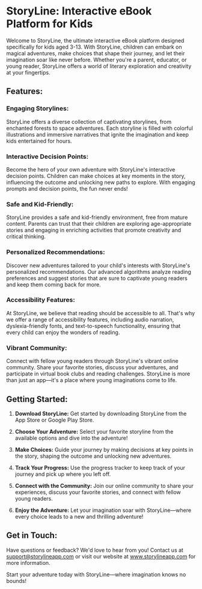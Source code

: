 # StoryLine: Interactive eBook Platform for Kids

Welcome to StoryLine, the ultimate interactive eBook platform designed specifically for kids aged 3-13. With StoryLine, children can embark on magical adventures, make choices that shape their journey, and let their imagination soar like never before. Whether you're a parent, educator, or young reader, StoryLine offers a world of literary exploration and creativity at your fingertips.

## Features:

### Engaging Storylines:
StoryLine offers a diverse collection of captivating storylines, from enchanted forests to space adventures. Each storyline is filled with colorful illustrations and immersive narratives that ignite the imagination and keep kids entertained for hours.

### Interactive Decision Points:
Become the hero of your own adventure with StoryLine's interactive decision points. Children can make choices at key moments in the story, influencing the outcome and unlocking new paths to explore. With engaging prompts and decision points, the fun never ends!

### Safe and Kid-Friendly:
StoryLine provides a safe and kid-friendly environment, free from mature content. Parents can trust that their children are exploring age-appropriate stories and engaging in enriching activities that promote creativity and critical thinking.

### Personalized Recommendations:
Discover new adventures tailored to your child's interests with StoryLine's personalized recommendations. Our advanced algorithms analyze reading preferences and suggest stories that are sure to captivate young readers and keep them coming back for more.

### Accessibility Features:
At StoryLine, we believe that reading should be accessible to all. That's why we offer a range of accessibility features, including audio narration, dyslexia-friendly fonts, and text-to-speech functionality, ensuring that every child can enjoy the wonders of reading.

### Vibrant Community:
Connect with fellow young readers through StoryLine's vibrant online community. Share your favorite stories, discuss your adventures, and participate in virtual book clubs and reading challenges. StoryLine is more than just an app—it's a place where young imaginations come to life.

## Getting Started:

1. **Download StoryLine:** Get started by downloading StoryLine from the App Store or Google Play Store.
   
2. **Choose Your Adventure:** Select your favorite storyline from the available options and dive into the adventure!

3. **Make Choices:** Guide your journey by making decisions at key points in the story, shaping the outcome and unlocking new adventures.

4. **Track Your Progress:** Use the progress tracker to keep track of your journey and pick up where you left off.

5. **Connect with the Community:** Join our online community to share your experiences, discuss your favorite stories, and connect with fellow young readers.

6. **Enjoy the Adventure:** Let your imagination soar with StoryLine—where every choice leads to a new and thrilling adventure!

## Get in Touch:

Have questions or feedback? We'd love to hear from you! Contact us at support@storylineapp.com or visit our website at www.storylineapp.com for more information.

Start your adventure today with StoryLine—where imagination knows no bounds!